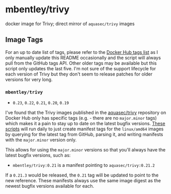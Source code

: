 # mbentley/trivy

docker image for Trivy; direct mirror of `aquasec/trivy` images

## Image Tags

For an up to date list of tags, please refer to the [Docker Hub tags list](https://hub.docker.com/r/mbentley/trivy/tags) as I only manually update this README occasionally and the script will always pull from the GitHub tags API. Other older tags may be available but this script only updates the last five. I'm not sure of the support lifecycle for each version of Trivy but they don't seem to release patches for older versions for very long.

### `mbentley/trivy`

* `0.23`, `0.22`, `0.21`, `0.20`, `0.19`

I've found that the Trivy images published in the [aquasec/trivy](https://hub.docker.com/r/aquasec/trivy/) repository on Docker Hub only has specific tags (e.g. - there are no `major.minor` tags) which makes it a pain to stay up to date on the latest bugfix versions. [These scripts](https://github.com/mbentley/docker-trivy) will run daily to just create manifest tags for the `linux/amd64` images by querying for the latest tag from GitHub, parsing it, and writing manifests with the `major.minor` version only.

This allows for using the `major.minor` versions so that you'll always have the latest bugfix versions, such as:

* `mbentley/trivy:0.21` is a manifest pointing to `aquasec/trivy:0.21.2`

If a `0.21.3` would be released, the `0.21` tag will be updated to point to the new reference. These manifests always use the same image digest as the newest bugfix versions available for each.
